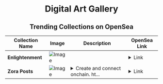 <div align="center">

# Digital Art Gallery

## Trending Collections on OpenSea

| Collection Name                       | Image                                                                                     | Description                       | OpenSea Link                                                                                          |
|---------------------------------------|-------------------------------------------------------------------------------------------|-----------------------------------|--------------------------------------------------------------------------------------------------------|
| **Enlightenment** | ![Image](https://i.seadn.io/s/raw/files/f9ed25b70e8a3dd294b85015de4efc38.jpg?w=500&auto=format?w=200&auto=format) |  | <details><summary>Link</summary>[Enlightenment](https://opensea.io/collection/enlightenment-20)</details> |
| **Zora Posts** | ![Image](https://i.seadn.io/s/raw/files/e9c8a135d9313504ade7ab416346428c.jpg?w=500&auto=format?w=200&auto=format) | <details><summary>Create and connect onchain. ht...</summary>Create and connect onchain. https://zora.co</details> | <details><summary>Link</summary>[Zora Posts](https://opensea.io/collection/zora-posts-22980)</details> |

</div>